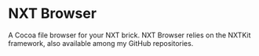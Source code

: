 NXT Browser
===========

A Cocoa file browser for your NXT brick. NXT Browser relies on the NXTKit framework, also available among my GitHub repositories.
